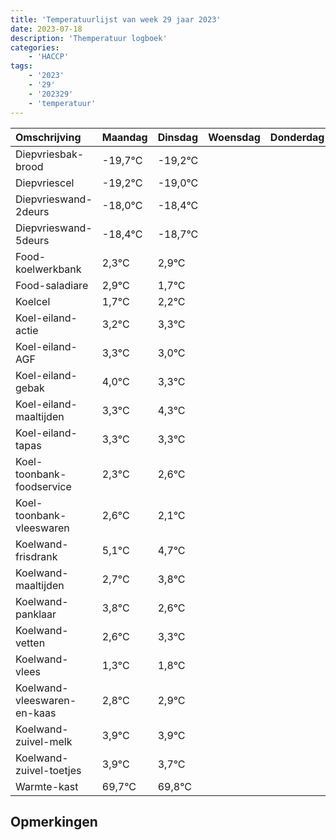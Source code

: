 ```yaml
---
title: 'Temperatuurlijst van week 29 jaar 2023'
date: 2023-07-18
description: 'Themperatuur logboek'
categories:
    - 'HACCP'
tags:
    - '2023'
    - '29'
    - '202329'
    - 'temperatuur'
---
```

|Omschrijving|Maandag|Dinsdag|Woensdag|Donderdag|Vrijdag|Zaterdag|Zondag|
|:---|:---|:---|:---|:---|:---|:---|:---|
|Diepvriesbak-brood|-19,7°C|-19,2°C| | | | | |
|Diepvriescel|-19,2°C|-19,0°C| | | | | |
|Diepvrieswand-2deurs|-18,0°C|-18,4°C| | | | | |
|Diepvrieswand-5deurs|-18,4°C|-18,7°C| | | | | |
|Food-koelwerkbank|2,3°C|2,9°C| | | | | |
|Food-saladiare|2,9°C|1,7°C| | | | | |
|Koelcel|1,7°C|2,2°C| | | | | |
|Koel-eiland-actie|3,2°C|3,3°C| | | | | |
|Koel-eiland-AGF|3,3°C|3,0°C| | | | | |
|Koel-eiland-gebak|4,0°C|3,3°C| | | | | |
|Koel-eiland-maaltijden|3,3°C|4,3°C| | | | | |
|Koel-eiland-tapas|3,3°C|3,3°C| | | | | |
|Koel-toonbank-foodservice|2,3°C|2,6°C| | | | | |
|Koel-toonbank-vleeswaren|2,6°C|2,1°C| | | | | |
|Koelwand-frisdrank|5,1°C|4,7°C| | | | | |
|Koelwand-maaltijden|2,7°C|3,8°C| | | | | |
|Koelwand-panklaar|3,8°C|2,6°C| | | | | |
|Koelwand-vetten|2,6°C|3,3°C| | | | | |
|Koelwand-vlees|1,3°C|1,8°C| | | | | |
|Koelwand-vleeswaren-en-kaas|2,8°C|2,9°C| | | | | |
|Koelwand-zuivel-melk|3,9°C|3,9°C| | | | | |
|Koelwand-zuivel-toetjes|3,9°C|3,7°C| | | | | |
|Warmte-kast|69,7°C|69,8°C| | | | | |

## Opmerkingen


